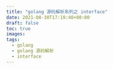 ```yaml
---
title: "golang 源码解析系列之 interface"
date: 2021-08-30T17:19:48+08:00
draft: false
toc: true
images:
tags: 
  - golang
  - golang 源码解析
  - interface
---
```


